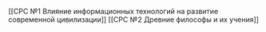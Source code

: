 [[СРС №1 Влияние информационных технологий на развитие современной цивилизации]]
[[СРС №2 Древние философы и их учения]]